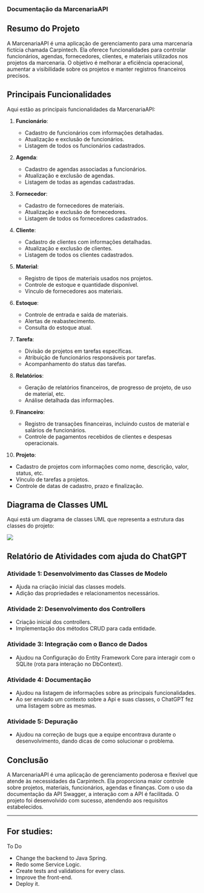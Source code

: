 ### Documentação da MarcenariaAPI




## Resumo do Projeto

A MarcenariaAPI é uma aplicação de gerenciamento para uma marcenaria fictícia chamada Carpintech. Ela oferece funcionalidades para controlar funcionários, agendas, fornecedores, clientes, e materiais utilizados nos projetos da marcenaria. O objetivo é melhorar a eficiência operacional, aumentar a visibilidade sobre os projetos e manter registros financeiros precisos.

## Principais Funcionalidades

Aqui estão as principais funcionalidades da MarcenariaAPI:

1. **Funcionário**:
   - Cadastro de funcionários com informações detalhadas.
   - Atualização e exclusão de funcionários.
   - Listagem de todos os funcionários cadastrados.

2. **Agenda**:
   - Cadastro de agendas associadas a funcionários.
   - Atualização e exclusão de agendas.
   - Listagem de todas as agendas cadastradas.

3. **Fornecedor**:
   - Cadastro de fornecedores de materiais.
   - Atualização e exclusão de fornecedores.
   - Listagem de todos os fornecedores cadastrados.

4. **Cliente**:
   - Cadastro de clientes com informações detalhadas.
   - Atualização e exclusão de clientes.
   - Listagem de todos os clientes cadastrados.

5. **Material**:
   - Registro de tipos de materiais usados nos projetos.
   - Controle de estoque e quantidade disponível.
   - Vínculo de fornecedores aos materiais.

6. **Estoque**:
   - Controle de entrada e saída de materiais.
   - Alertas de reabastecimento.
   - Consulta do estoque atual.

7. **Tarefa**:
   - Divisão de projetos em tarefas específicas.
   - Atribuição de funcionários responsáveis por tarefas.
   - Acompanhamento do status das tarefas.

8. **Relatórios**:
   - Geração de relatórios financeiros, de progresso de projeto, de uso de material, etc.
   - Análise detalhada das informações.

9. **Financeiro**:
   - Registro de transações financeiras, incluindo custos de material e salários de funcionários.
   - Controle de pagamentos recebidos de clientes e despesas operacionais.

10. **Projeto**:
   - Cadastro de projetos com informações como nome, descrição, valor, status, etc.
   - Vínculo de tarefas a projetos.
   - Controle de datas de cadastro, prazo e finalização.
     
## Diagrama de Classes UML

Aqui está um diagrama de classes UML que representa a estrutura das classes do projeto:

![](CarpinTech.jpg)

## Relatório de Atividades com ajuda do ChatGPT


### Atividade 1: Desenvolvimento das Classes de Modelo

- Ajuda na criação inicial das classes models.
- Adição das propriedades e relacionamentos necessários.

### Atividade 2: Desenvolvimento dos Controllers

- Criação inicial dos controllers.
- Implementação dos métodos CRUD para cada entidade.

### Atividade 3: Integração com o Banco de Dados

- Ajudou na Configuração do Entity Framework Core para interagir com o SQLite (rota para interação no DbContext).

### Atividade 4: Documentação

- Ajudou na listagem de informações sobre as principais funcionalidades.
- Ao ser enviado um contexto sobre a Api e suas classes, o ChatGPT fez uma listagem sobre as mesmas. 

### Atividade 5: Depuração

- Ajudou na correção de bugs que a equipe encontrava durante o desenvolvimento, dando dicas de como solucionar o problema.


## Conclusão

A MarcenariaAPI é uma aplicação de gerenciamento poderosa e flexível que atende às necessidades da Carpintech. Ela proporciona maior controle sobre projetos, materiais, funcionários, agendas e finanças. Com o uso da documentação da API Swagger, a interação com a API é facilitada. O projeto foi desenvolvido com sucesso, atendendo aos requisitos estabelecidos.

------------------------------------------------------------------------------------






## For studies:



To Do

- Change the backend to Java Spring.
- Redo some Service Logic.
- Create tests and validations for every class.
- Improve the front-end.
- Deploy it.




